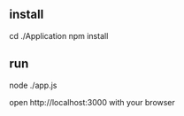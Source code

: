 ## install
cd ./Application
npm install

## run
node ./app.js

open http://localhost:3000 with your browser